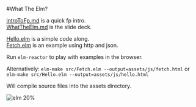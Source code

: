 #What The Elm?

[introToFp.md](presentations/introToFp.md) is a quick fp intro.  
[WhatTheElm.md](presentations/WhatTheElm.md) is the slide deck.

[Hello.elm](src/Hello.elm) is a simple code along.  
[Fetch.elm](src/Fetch.elm) is an example using http and json.

Run `elm-reactor` to play with examples in the browser.

Alternatively:
`elm-make src/Fetch.elm --output=assets/js/fetch.html`
or
`elm-make src/Hello.elm --output=assets/js/hello.html`

Will compile source files into the assets directory.

![elm 20%](https://secure.meetupstatic.com/photos/event/4/b/b/highres_465721211.jpeg)
